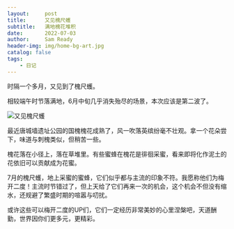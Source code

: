 ```yaml
---
layout:     post
title:      又见槐尺蠖
subtitle:   满地槐花堆积
date:       2022-07-03
author:     Sam Ready
header-img: img/home-bg-art.jpg
catalog: false
tags:
    - 日记
---
```


时隔一个多月，又见到了槐尺蠖。

相较端午时节落满地，6月中旬几乎消失殆尽的场景，本次应该是第二波了。

![又见槐尺蠖](/post-img/IMG_20220703_100333.jpg)

最近唐城墙遗址公园的国槐槐花成熟了，风一吹落英缤纷毫不壮观。拿一个花朵尝下，味道与刺槐类似，但稍苦一些。

槐花落在小径上，落在草堆里。有些蜜蜂在槐花是徘徊采蜜，看来即将化作泥土的花依旧可以贡献成为花蜜。

7月的槐尺蠖，地上采蜜的蜜蜂，它们似乎都与主流的印象不符。我愿称他们为梅开二度！主流时节错过了，但上天给了它们再来一次的机会，这个机会不但没有缩水，还规避了繁盛时期的喧嚣与叨扰。

或许这些可以梅开二度的UP们，它们一定经历非常美妙的心里涅槃吧，天道酬勤，世界因你们更多元，更精彩。
